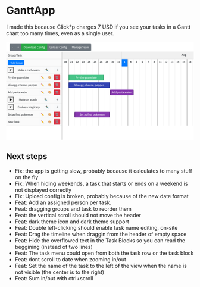 # GanttApp

I made this because Click*p charges 7 USD if you see your tasks in a Gantt chart too many times, even as a single user.

![GanttApp Preview](assets/overview.png)


## Next steps
- Fix: the app is getting slow, probably because it calculates to many stuff on the fly
- Fix: When hiding weekends, a task that starts or ends on a weekend is not displayed correctly
- Fix: Upload config is broken, probably because of the new date format
- Feat: Add an assigned person per task.
- Feat: dragging groups and task to reorder them 
- Feat: the vertical scroll should not move the header
- Feat: dark theme icon and dark theme support
- Feat: Double left-clicking should enable task name editing, on-site
- Feat: Drag the timeline when draggin from the header of empty space
- Feat: Hide the overflowed text in the Task Blocks so you can read the beggining (instead of two lines)
- Feat: The task menu could open from both the task row or the task block
- Feat: dont scroll to date when zooming in/out
- Feat: Set the name of the task to the left of the view when the name is not visible (the center is to the right)
- Feat: Sum in/out with ctrl+scroll
